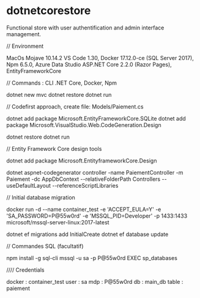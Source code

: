 # dotnetcorestore
Functional store with user authentification and admin interface management.

// Environment

MacOs Mojave 10.14.2
VS Code 1.30, Docker 17.12.0-ce (SQL Server 2017), Npm 6.5.0, Azure Data Studio
ASP.NET Core 2.2.0 (Razor Pages), EntityFrameworkCore

// Commands : CLI .NET Core, Docker, Npm

dotnet new mvc 
dotnet restore
dotnet run

// Codefirst approach, create file: Models/Paiement.cs

dotnet add package Microsoft.EntityFrameworkCore.SQLite
dotnet add package Microsoft.VisualStudio.Web.CodeGeneration.Design

dotnet restore
dotnet run

// Entity Framework Core design tools

dotnet add package Microsoft.EntityframeworkCore.Design

dotnet aspnet-codegenerator controller -name PaiementController -m Paiement -dc AppDbContext --relativeFolderPath Controllers --useDefaultLayout --referenceScriptLibraries

// Initial database migration

docker run -d --name container_test -e 'ACCEPT_EULA=Y' -e 'SA_PASSWORD=P@55w0rd' -e 'MSSQL_PID=Developer' -p 1433:1433 microsoft/mssql-server-linux:2017-latest

dotnet ef migrations add InitialCreate
dotnet ef database update

// Commandes SQL (facultatif)

npm install -g sql-cli 
mssql -u sa -p P@55w0rd 
EXEC sp_databases

//// Credentials

docker : container_test 
user : sa
mdp : P@55w0rd
db : main_db
table : paiement